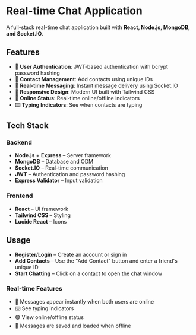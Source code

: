 # Real-time Chat Application

A full-stack real-time chat application built with **React, Node.js, MongoDB, and Socket.IO**.

## Features

- 🔐 **User Authentication**: JWT-based authentication with bcrypt password hashing  
- 👥 **Contact Management**: Add contacts using unique IDs  
- 💬 **Real-time Messaging**: Instant message delivery using Socket.IO  
- 📱 **Responsive Design**: Modern UI built with Tailwind CSS  
- 🔄 **Online Status**: Real-time online/offline indicators  
- ⌨️ **Typing Indicators**: See when contacts are typing  

## Tech Stack

### Backend
- **Node.js** + **Express** – Server framework  
- **MongoDB** – Database and ODM  
- **Socket.IO** – Real-time communication  
- **JWT** – Authentication and password hashing  
- **Express Validator** – Input validation  

### Frontend
- **React** – UI framework  
- **Tailwind CSS** – Styling  
- **Lucide React** – Icons  

## Usage

- **Register/Login** – Create an account or sign in  
- **Add Contacts** – Use the "Add Contact" button and enter a friend's unique ID  
- **Start Chatting** – Click on a contact to open the chat window  

### Real-time Features
- 💬 Messages appear instantly when both users are online  
- ⌨️ See typing indicators  
- 🟢 View online/offline status  
- 💾 Messages are saved and loaded when offline  

